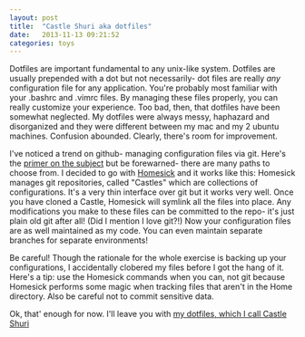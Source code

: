 ```yaml
---
layout: post
title:  "Castle Shuri aka dotfiles"
date:   2013-11-13 09:21:52
categories: toys
---
```


Dotfiles are important fundamental to any unix-like system. Dotfiles are usually prepended with a dot but not necessarily- dot files are really *any* configuration file for any application. You're probably most familiar with your .bashrc and .vimrc files.  By managing these files properly, you can really customize your experience. Too bad, then, that dotfiles have been somewhat neglected. My dotfiles were always messy, haphazard and disorganized and they were different between my mac and my 2 ubuntu machines. Confusion abounded. Clearly, there's room for improvement.

I've noticed a trend on github- managing configuration files via git. Here's the [primer on the subject][dotfiles.github] but be forewarned- there are many paths to choose from. I decided to go with [Homesick][homesick.github] and it works like this: Homesick manages git repositories, called "Castles" which are collections of configurations. It's a very thin interface over git but it works very well. Once you have cloned a Castle, Homesick will symlink all the files into place. Any modifications you make to these files can be committed to the repo- it's just plain old git after all! (Did I mention I love git?!) Now your configuration files are as well maintained as my code. You can even maintain separate branches for separate environments!

Be careful! Though the rationale for the whole exercise is backing up your configurations, I accidentally clobered my files before I got the hang of it. Here's a tip: use the Homesick commands when you can, not git because Homesick performs some magic when tracking files that aren't in the Home directory. Also be careful not to commit sensitive data.

Ok, that' enough for now. I'll leave you with [my dotfiles, which I call Castle Shuri][castle-shuri.github]


[dotfiles.github]: http://dotfiles.github.io
[homesick.github]: https://github.com/technicalpickles/homesick
[castle-shuri.github]: https://github.com/adamwong246/Castle-Shuri/
